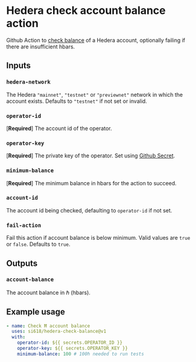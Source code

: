 # Hedera check account balance action

Github Action to [check balance](https://docs.hedera.com/guides/docs/hedera-api/cryptocurrency-accounts/cryptogetaccountbalance) of a Hedera account, optionally failing if there are insufficient hbars.

## Inputs

### `hedera-network`

The Hedera `"mainnet"`, `"testnet"` or `"previewnet"` network in which the account exists. Defaults to `"testnet"` if not set or invalid.

### `operator-id`

[**Required**] The account id of the operator.

### `operator-key`

[**Required**] The private key of the operator. Set using [Github Secret](https://docs.github.com/en/actions/reference/encrypted-secrets).

### `minimum-balance`

[**Required**] The minimum balance in hbars for the action to succeed.

### `account-id`

The account id being checked, defaulting to `operator-id` if not set.

### `fail-action`

Fail this action if account balance is below minimum. Valid values are `true` or `false`. Defaults to `true`.

## Outputs

### `account-balance`

The account balance in ℏ (hbars).

## Example usage

``` yaml
- name: Check Ħ account balance
  uses: si618/hedera-check-balance@v1
  with:
    operator-id: ${{ secrets.OPERATOR_ID }}
    operator-key: ${{ secrets.OPERATOR_KEY }}
    minimum-balance: 100 # 100ℏ needed to run tests
```
